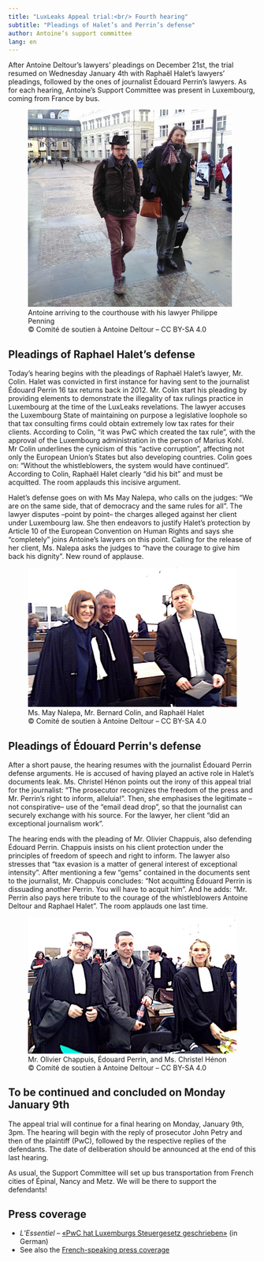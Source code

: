 ```yaml
---
title: "LuxLeaks Appeal trial:<br/> Fourth hearing"
subtitle: "Pleadings of Halet’s and Perrin’s defense"
author: Antoine’s support committee
lang: en
---
```


After Antoine Deltour’s lawyers’ pleadings on December 21st, the trial resumed on Wednesday January 4th with Raphaël Halet’s lawyers’ pleadings, followed by the ones of journalist Édouard Perrin’s lawyers. As for each hearing, Antoine’s Support Committee was present in Luxembourg, coming from France by bus.

<figure>
  <img src="/images/news/2017-01-05-antoine-penning.jpg" alt="Antoine walks with Mr Penning at his side, this latter helds his briefcase"/>
  <figcaption>Antoine arriving to the courthouse with his lawyer Philippe Penning<br/>&copy; Comité de soutien à Antoine Deltour – CC BY-SA 4.0</figcaption>
</figure>

## Pleadings of Raphael Halet’s defense

Today’s hearing begins with the pleadings of Raphaël Halet’s lawyer, Mr. Colin. Halet was convicted in first instance for having sent to the journalist Édouard Perrin 16 tax returns back in 2012. Mr. Colin start his pleading by providing elements to demonstrate the illegality of tax rulings practice in Luxembourg at the time of the LuxLeaks revelations. The lawyer accuses the Luxembourg State of maintaining on purpose a legislative loophole so that tax consulting firms could obtain extremely low tax rates for their clients. According to Colin, “it was PwC which created the tax rule”, with the approval of the Luxembourg administration in the person of Marius Kohl.  
Mr Colin underlines the cynicism of this “active corruption”, affecting not only the European Union’s States but also developing countries. Colin goes on: “Without the whistleblowers, the system would have continued”. According to Colin, Raphaël Halet clearly “did his bit” and must be acquitted. The room applauds this incisive argument.

Halet’s defense goes on with Ms May Nalepa, who calls on the judges: “We are on the same side, that of democracy and the same rules for all”. The lawyer disputes –point by point– the charges alleged against her client under Luxembourg law. She then endeavors to justify Halet’s protection by Article 10 of the European Convention on Human Rights and says she “completely” joins Antoine’s lawyers on this point. Calling for the release of her client, Ms. Nalepa asks the judges to “have the courage to give him back his dignity”. New round of applause.

<figure>
  <img src="/images/news/2017-01-05-def-halet.jpg" alt="Raphaël Halet and his lawyers, in the courtroom"/>
  <figcaption>Ms. May Nalepa, Mr. Bernard Colin, and Raphaël Halet<br/>&copy; Comité de soutien à Antoine Deltour – CC BY-SA 4.0</figcaption>
</figure>


## Pleadings of Édouard Perrin's defense

After a short pause, the hearing resumes with the journalist Édouard Perrin defense arguments. He is accused of having played an active role in Halet’s documents leak. Ms. Christel Hénon points out the irony of this appeal trial for the journalist: “The prosecutor recognizes the freedom of the press and Mr. Perrin’s right to inform, alleluia!”. Then, she emphasises the legitimate –not conspirative– use of the “email dead drop”, so that the journalist can securely exchange with his source. For the lawyer, her client “did an exceptional journalism work”.

The hearing ends with the pleading of Mr. Olivier Chappuis, also defending Édouard Perrin. Chappuis insists on his client protection under the principles of freedom of speech and right to inform. The lawyer also stresses that “tax evasion is a matter of general interest of exceptional intensity”. After mentioning a few “gems” contained in the documents sent to the journalist, Mr. Chappuis concludes: “Not acquitting Édouard Perrin is dissuading another Perrin. You will have to acquit him”. And he adds: “Mr. Perrin also pays here tribute to the courage of the whistleblowers Antoine Deltour and Raphael Halet”. The room applauds one last time.


<figure>
  <img src="/images/news/2017-01-05-def-perrin.jpg" alt="Édouard Perrin and his lawyers, in the courtroom"/>
  <figcaption>Mr. Olivier Chappuis, Édouard Perrin, and Ms. Christel Hénon<br/>&copy; Comité de soutien à Antoine Deltour – CC BY-SA 4.0</figcaption>
</figure>


## To be continued and concluded on Monday January 9th

The appeal trial will continue for a final hearing on Monday, January 9th, 3pm. The hearing will begin with the reply of prosecutor John Petry and then of the plaintiff (PwC), followed by the respective replies of the defendants. The date of deliberation should be announced at the end of this last hearing.

As usual, the Support Committee will set up bus transportation from French cities of Épinal, Nancy and Metz. We will be there to support the defendants!

## Press coverage

- _L’Essentiel_ – [«PwC hat Luxemburgs Steuergesetz geschrieben»](http://www.lessentiel.lu/de/luxemburg/story/PwC-hat-Luxemburgs-Steuergesetz-geschrieben--31741358) (in German)
- See also the [French-speaking press coverage](https://support-antoine.org/blog/2017/01/05/appeal-day4/#dans-la-presse)
